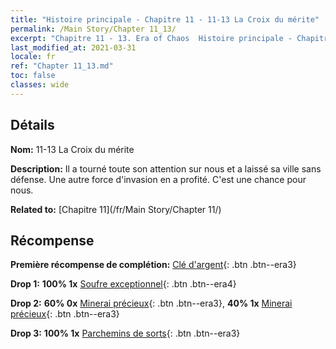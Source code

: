```yaml
---
title: "Histoire principale - Chapitre 11 - 11-13 La Croix du mérite"
permalink: /Main Story/Chapter 11_13/
excerpt: "Chapitre 11 - 13. Era of Chaos  Histoire principale - Chapitre 11_13. 11-13 La Croix du mérite"
last_modified_at: 2021-03-31
locale: fr
ref: "Chapter 11_13.md"
toc: false
classes: wide
---
```


## Détails

 **Nom:** 11-13 La Croix du mérite

 **Description:** Il a tourné toute son attention sur nous et a laissé sa ville sans défense. Une autre force d'invasion en a profité. C'est une chance pour nous.

 **Related to:** [Chapitre 11](/fr/Main Story/Chapter 11/)

## Récompense

 **Première récompense de complétion:** [Clé d'argent](/fr/Items/con_693/){: .btn .btn--era3}

 **Drop 1:** **100% 1x** [Soufre exceptionnel](/fr/Items/mat_36/){: .btn .btn--era4}

 **Drop 2:** **60% 0x** [Minerai précieux](/fr/Items/mat_26/){: .btn .btn--era3}, **40% 1x** [Minerai précieux](/fr/Items/mat_26/){: .btn .btn--era3}

 **Drop 3:** **100% 1x** [Parchemins de sorts](/fr/Items/con_694/){: .btn .btn--era3}

